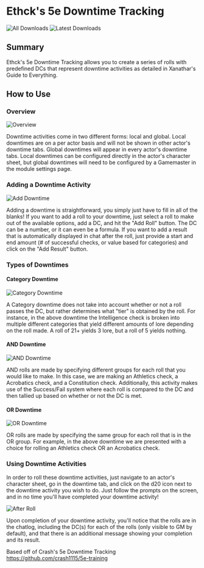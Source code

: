 # Ethck's 5e Downtime Tracking
![All Downloads](https://img.shields.io/github/downloads/ethck/Ethck-s-Downtime-Tracking/total?style=for-the-badge)
![Latest Downloads](https://img.shields.io/github/downloads/ethck/Ethck-s-Downtime-Tracking/latest/total?style=for-the-badge)

## Summary
Ethck's 5e Downtime Tracking allows you to create a series of rolls with predefined DCs that represent
downtime activities as detailed in Xanathar's Guide to Everything.

## How to Use
### Overview
![Overview](images/overview.png)


Downtime activities come in two different forms: local and global. Local downtimes are on a per actor
basis and will not be shown in other actor's downtime tabs. Global downtimes will appear in every actor's
downtime tabs. Local downtimes can be configured directly in the actor's character sheet, but global
downtimes will need to be configured by a Gamemaster in the module settings page.
### Adding a Downtime Activity
![Add Downtime](images/addDowntimeOverview.png)


Adding a downtime is straightforward, you simply just have to fill in all of the blanks! If you want to
add a roll to your downtime, just select a roll to make out of the available options, add a DC, and hit
the "Add Roll" button. The DC can be a number, or it can even be a formula. If you want to add a result
that is automatically displayed in chat after the roll, just provide a start and end amount
(# of successful checks, or value based for categories) and click on the "Add Result" button.
### Types of Downtimes
#### Category Downtime
![Category Downtime](images/researchDowntime.png)


A Category downtime does not take into account whether or not a roll passes the DC, but rather
determines what "tier" is obtained by the roll. For instance, in the above downtime the 
Intelligence check is broken into multiple different categories that yield different amounts
of lore depending on the roll made. A roll of 21+ yields 3 lore, but a roll of 5 yields nothing.
#### AND Downtime
![AND Downtime](images/pitFightingDowntime.png)


AND rolls are made by specifying different groups for each roll that you would like to make. In this
case, we are making an Athletics check, a Acrobatics check, and a Constitution check. Additionally,
this activity makes use of the Success/Fail system where each roll is compared to the DC and then 
tallied up based on whether or not the DC is met.
#### OR Downtime
![OR Downtime](images/orDowntime.png)


OR rolls are made by specifying the same group for each roll that is in the OR group. For example,
in the above downtime we are presented with a choice for rolling an Athletics check OR an Acrobatics
check.
### Using Downtime Activities
In order to roll these downtime activities, just navigate to an actor's character sheet, go in the
downtime tab, and click on the d20 icon next to the downtime activity you wish to do. Just follow
the prompts on the screen, and in no time you'll have completed your downtime activity!


![After Roll](images/postRoll.png)


Upon completion of your downtime activity, you'll notice that the rolls are in the chatlog, including
the DC(s) for each of the rolls (only visible to GM by default), and that there is an additional message
showing your completion and its result.


Based off of Crash's 5e Downtime Tracking https://github.com/crash1115/5e-training
